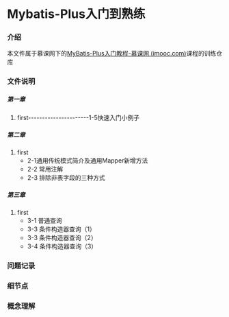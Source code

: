 # Mybatis-Plus入门到熟练

### 介绍

本文件属于慕课网下的[MyBatis-Plus入门教程-慕课网 (imooc.com)](https://www.imooc.com/learn/1130)课程的训练仓库

### 文件说明

##### 第一章

1. first----------------------1-5快速入门小例子

##### 第二章

1. first
   - 2-1通用传统模式简介及通用Mapper新增方法
   - 2-2 常用注解
   - 2-3 排除非表字段的三种方式

##### 第三章

1. first
   - 3-1 普通查询
   - 3-3 条件构造器查询（1）
   - 3-3 条件构造器查询（2）
   - 3-4 条件构造器查询（3）

### 问题记录

### 细节点

### 概念理解



